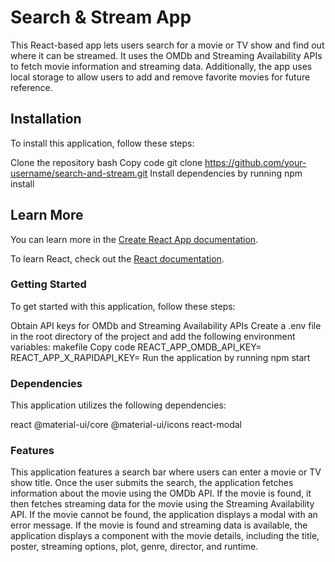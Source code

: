 # Search & Stream App

This React-based app lets users search for a movie or TV show and find out where it can be streamed. It uses the OMDb and Streaming Availability APIs to fetch movie information and streaming data. Additionally, the app uses local storage to allow users to add and remove favorite movies for future reference.

## Installation

To install this application, follow these steps:

Clone the repository
bash
Copy code
git clone https://github.com/your-username/search-and-stream.git
Install dependencies by running npm install

## Learn More

You can learn more in the [Create React App documentation](https://facebook.github.io/create-react-app/docs/getting-started).

To learn React, check out the [React documentation](https://reactjs.org/).

### Getting Started

To get started with this application, follow these steps:

Obtain API keys for OMDb and Streaming Availability APIs
Create a .env file in the root directory of the project and add the following environment variables:
makefile
Copy code
REACT_APP_OMDB_API_KEY=<your OMDb API key>
REACT_APP_X_RAPIDAPI_KEY=<your Streaming Availability API key>
Run the application by running npm start

### Dependencies

This application utilizes the following dependencies:

react
@material-ui/core
@material-ui/icons
react-modal

### Features
This application features a search bar where users can enter a movie or TV show title. Once the user submits the search, the application fetches information about the movie using the OMDb API. If the movie is found, it then fetches streaming data for the movie using the Streaming Availability API. If the movie cannot be found, the application displays a modal with an error message. If the movie is found and streaming data is available, the application displays a component with the movie details, including the title, poster, streaming options, plot, genre, director, and runtime.


